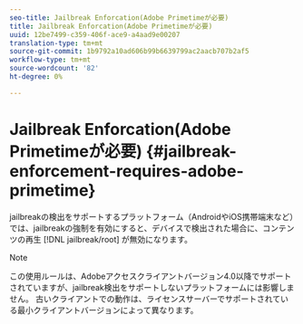 ```yaml
---
seo-title: Jailbreak Enforcation(Adobe Primetimeが必要)
title: Jailbreak Enforcation(Adobe Primetimeが必要)
uuid: 12be7499-c359-406f-ace9-a4aad9e00207
translation-type: tm+mt
source-git-commit: 1b9792a10ad606b99b6639799ac2aacb707b2af5
workflow-type: tm+mt
source-wordcount: '82'
ht-degree: 0%

---
```



# Jailbreak Enforcation(Adobe Primetimeが必要) {#jailbreak-enforcement-requires-adobe-primetime}

jailbreakの検出をサポートするプラットフォーム（AndroidやiOS携帯端末など）では、jailbreakの強制を有効にすると、デバイスで検出された場合に、コンテンツの再生 [!DNL jailbreak/root] が無効になります。

>[!NOTE]
>
>この使用ルールは、Adobeアクセスクライアントバージョン4.0以降でサポートされていますが、jailbreak検出をサポートしないプラットフォームには影響しません。 古いクライアントでの動作は、ライセンスサーバーでサポートされている最小クライアントバージョンによって異なります。

